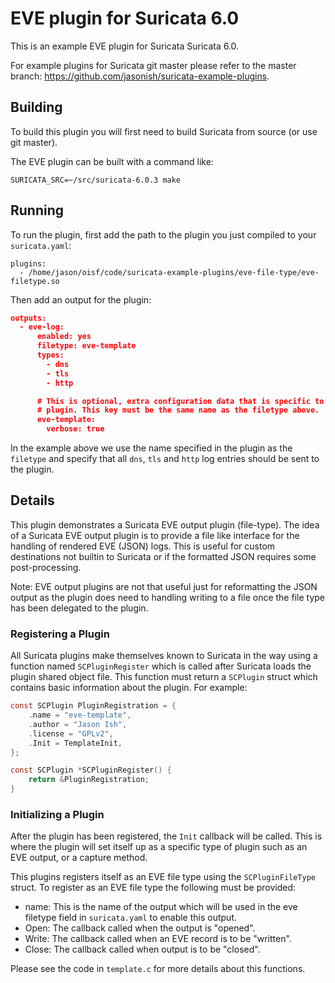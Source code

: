 # EVE plugin for Suricata 6.0

This is an example EVE plugin for Suricata Suricata 6.0.

For example plugins for Suricata git master please refer to the master branch:
https://github.com/jasonish/suricata-example-plugins.

## Building

To build this plugin you will first need to build Suricata from source (or use
git master).

The EVE plugin can be built with a command like:

```
SURICATA_SRC=~/src/suricata-6.0.3 make
```

## Running

To run the plugin, first add the path to the plugin you just compiled to your
`suricata.yaml`:
```
plugins:
  - /home/jason/oisf/code/suricata-example-plugins/eve-file-type/eve-filetype.so
```

Then add an output for the plugin:
```json
outputs:
  - eve-log:
      enabled: yes
      filetype: eve-template
      types:
        - dns
        - tls
        - http

      # This is optional, extra configuration data that is specific to the
      # plugin. This key must be the same name as the filetype above.
      eve-template:
        verbose: true
```

In the example above we use the name specified in the plugin as the `filetype`
and specify that all `dns`, `tls` and `http` log entries should be sent to the
plugin.

## Details

This plugin demonstrates a Suricata EVE output plugin (file-type). The idea of a
Suricata EVE output plugin is to provide a file like interface for the handling
of rendered EVE (JSON) logs. This is useful for custom destinations not builtin
to Suricata or if the formatted JSON requires some post-processing.

Note: EVE output plugins are not that useful just for reformatting the JSON
output as the plugin does need to handling writing to a file once the file type
has been delegated to the plugin.

### Registering a Plugin

All Suricata plugins make themselves known to Suricata in the way using a
function named `SCPluginRegister` which is called after Suricata loads the
plugin shared object file. This function must return a `SCPlugin` struct which
contains basic information about the plugin.  For example:

```c
const SCPlugin PluginRegistration = {
    .name = "eve-template",
    .author = "Jason Ish",
    .license = "GPLv2",
    .Init = TemplateInit,
};

const SCPlugin *SCPluginRegister() {
    return &PluginRegistration;
}
```

### Initializing a Plugin

After the plugin has been registered, the `Init` callback will be called. This
is where the plugin will set itself up as a specific type of plugin such as an
EVE output, or a capture method.

This plugins registers itself as an EVE file type using the `SCPluginFileType`
struct. To register as an EVE file type the following must be provided:

* name: This is the name of the output which will be used in the eve filetype
  field in `suricata.yaml` to enable this output.
* Open: The callback called when the output is "opened".
* Write: The callback called when an EVE record is to be "written".
* Close: The callback called when output is to be "closed".

Please see the code in `template.c` for more details about this functions.
